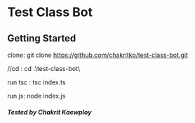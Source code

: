 # Test Class Bot

## Getting Started

clone: git clone https://github.com/chakritkp/test-class-bot.git

//cd : cd .\test-class-bot\

run tsc : tsc index.ts

run js: node index.js

##### Tested by Chakrit Kaewploy
